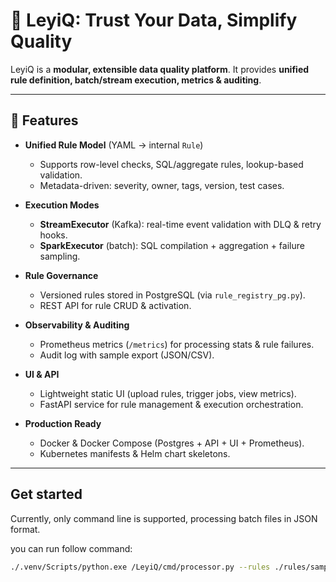 # 📘 LeyiQ: Trust Your Data, Simplify Quality

LeyiQ is a **modular, extensible data quality platform**.
It provides **unified rule definition, batch/stream execution, metrics & auditing**.

---

## 🚀 Features

* **Unified Rule Model** (YAML → internal `Rule`)
  * Supports row-level checks, SQL/aggregate rules, lookup-based validation.
  * Metadata-driven: severity, owner, tags, version, test cases.

* **Execution Modes**
  * **StreamExecutor** (Kafka): real-time event validation with DLQ & retry hooks.
  * **SparkExecutor** (batch): SQL compilation + aggregation + failure sampling.

* **Rule Governance**
  * Versioned rules stored in PostgreSQL (via `rule_registry_pg.py`).
  * REST API for rule CRUD & activation.

* **Observability & Auditing**
  * Prometheus metrics (`/metrics`) for processing stats & rule failures.
  * Audit log with sample export (JSON/CSV).

* **UI & API**
  * Lightweight static UI (upload rules, trigger jobs, view metrics).
  * FastAPI service for rule management & execution orchestration.

* **Production Ready**
  * Docker & Docker Compose (Postgres + API + UI + Prometheus).
  * Kubernetes manifests & Helm chart skeletons.

---

## Get started
Currently, only command line is supported, processing batch files in JSON format.

you can run follow command:
```bash
./.venv/Scripts/python.exe /LeyiQ/cmd/processor.py --rules ./rules/sample_rules.yaml --file .\tests\datas\patient_admission_event.jsonl --dataset admission
```